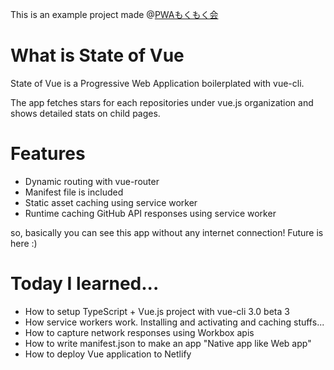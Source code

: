 This is an example project made @[PWAもくもく会](https://moku-morning.connpass.com/event/80836/)

# What is State of Vue
State of Vue is a Progressive Web Application boilerplated with vue-cli.

The app fetches stars for each repositories under vue.js organization and shows detailed stats on child pages.

# Features
- Dynamic routing with vue-router
- Manifest file is included
- Static asset caching using service worker
- Runtime caching GitHub API responses using service worker

so, basically you can see this app without any internet connection!
Future is here :)

# Today I learned...
- How to setup TypeScript + Vue.js project with vue-cli 3.0 beta 3
- How service workers work. Installing and activating and caching stuffs...
- How to capture network responses using Workbox apis
- How to write manifest.json to make an app "Native app like Web app"
- How to deploy Vue application to Netlify

